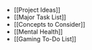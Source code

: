 - [[Project Ideas]]
- [[Major Task List]]
- [[Concepts to Consider]]
- [[Mental Health]]
- [[Gaming To-Do List]]
